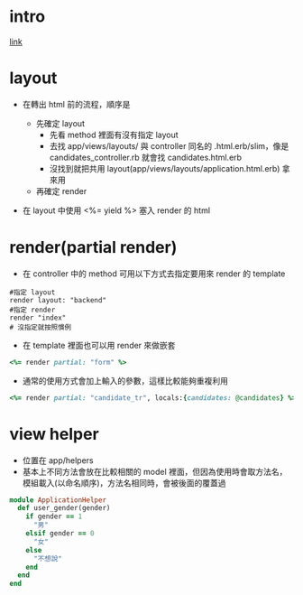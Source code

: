 # intro
[link](https://railsbook.tw/chapters/15-layout-render-and-view-helper.html)

# layout
- 在轉出 html 前的流程，順序是
  - 先確定 layout
    - 先看 method 裡面有沒有指定 layout
    - 去找 app/views/layouts/ 與 controller 同名的 .html.erb/slim，像是 candidates_controller.rb 就會找 candidates.html.erb
    - 沒找到就把共用 layout(app/views/layouts/application.html.erb) 拿來用
  - 再確定 render

- 在 layout 中使用 <%= yield %> 塞入 render 的 html

# render(partial render)
- 在 controller 中的 method 可用以下方式去指定要用來 render 的 template
```shell
#指定 layout
render layout: "backend"
#指定 render
render "index"
# 沒指定就按照慣例
```
- 在 template 裡面也可以用 render 來做嵌套
```ruby
<%= render partial: "form" %>
```
- 通常的使用方式會加上輸入的參數，這樣比較能夠重複利用
```ruby
<%= render partial: "candidate_tr", locals:{candidates: @candidates} %>
```

# view helper
- 位置在 app/helpers
- 基本上不同方法會放在比較相關的 model 裡面，但因為使用時會取方法名，模組載入(以命名順序)，方法名相同時，會被後面的覆蓋過
```ruby
module ApplicationHelper
  def user_gender(gender)
    if gender == 1
      "男"
    elsif gender == 0
      "女"
    else
      "不想說"
    end
  end
end
```
